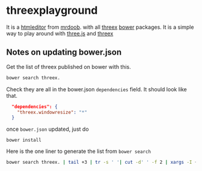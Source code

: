 threexplayground
================

It is a 
[htmleditor](https://github.com/mrdoob/htmleditor)
from 
[mrdoob](http://mrdoob.com).
with all 
[threex](http://jeromeetienne.github.io/threex/)
[bower](http://bower.io/)
packages. It is a simple way to play around with 
[three.js](http://threejs.org)
and
[threex](http://jeromeetienne.github.io/threex/)

## Notes on updating bower.json

Get the list of threex published on bower with this.

```bash
bower search threex.
```

Check they are all in the bower.json ```dependencies``` field. It should look like that.

```json
  "dependencies": {
    "threex.windowresize": "*"
  }
```

once ```bower.json``` updated, just do

```
bower install
```

Here is the one liner to generate the list from ```bower search```

```bash
bower search threex. | tail +3 | tr -s ' '| cut -d' ' -f 2 | xargs -I {} echo "\"{}\" : \"*\","
```
